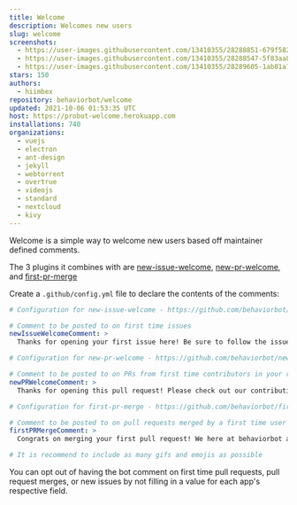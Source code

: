 ```yaml
---
title: Welcome
description: Welcomes new users
slug: welcome
screenshots:
  - https://user-images.githubusercontent.com/13410355/28288851-679f582a-6af5-11e7-8dd8-b85b6c33e16b.png
  - https://user-images.githubusercontent.com/13410355/28288547-5f83aa8e-6af4-11e7-9692-eb41d42431e2.png
  - https://user-images.githubusercontent.com/13410355/28289605-1ab81a76-6af8-11e7-8f78-6a1b3948df36.png
stars: 150
authors:
  - hiimbex
repository: behaviorbot/welcome
updated: 2021-10-06 01:53:35 UTC
host: https://probot-welcome.herokuapp.com
installations: 740
organizations:
  - vuejs
  - electron
  - ant-design
  - jekyll
  - webtorrent
  - overtrue
  - videojs
  - standard
  - nextcloud
  - kivy
---
```



Welcome is a simple way to welcome new users based off maintainer defined comments.

The 3 plugins it combines with are [new-issue-welcome](https://github.com/behaviorbot/new-issue-welcome), [new-pr-welcome](https://github.com/behaviorbot/new-pr-welcome), and [first-pr-merge](https://github.com/behaviorbot/first-pr-merge)

Create a `.github/config.yml` file to declare the contents of the comments:

``` yaml
# Configuration for new-issue-welcome - https://github.com/behaviorbot/new-issue-welcome

# Comment to be posted to on first time issues
newIssueWelcomeComment: >
  Thanks for opening your first issue here! Be sure to follow the issue template!

# Configuration for new-pr-welcome - https://github.com/behaviorbot/new-pr-welcome

# Comment to be posted to on PRs from first time contributors in your repository
newPRWelcomeComment: >
  Thanks for opening this pull request! Please check out our contributing guidelines.

# Configuration for first-pr-merge - https://github.com/behaviorbot/first-pr-merge

# Comment to be posted to on pull requests merged by a first time user
firstPRMergeComment: >
  Congrats on merging your first pull request! We here at behaviorbot are proud of you!

# It is recommend to include as many gifs and emojis as possible
```

You can opt out of having the bot comment on first time pull requests, pull request merges, or new issues by not filling in a value for each app's respective field.

